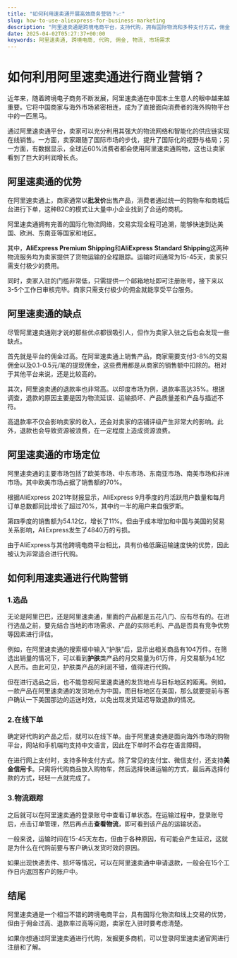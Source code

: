```yaml
---
title: "如何利用速卖通开展高效商务营销？📈"
slug: how-to-use-aliexpress-for-business-marketing
description: "阿里速卖通是跨境电商平台，支持代购，拥有国际物流和多种支付方式，佣金高、退款率高需谨慎入驻。"
date: 2025-04-02T05:27:37+00:00
keywords: 阿里速卖通, 跨境电商, 代购, 佣金, 物流, 市场需求
---
```


# 如何利用阿里速卖通进行商业营销？

近年来，随着跨境电子商务不断发展，阿里速卖通在中国本土生意人的眼中越来越重要。它将中国商家与海外市场紧密相连，成为了直接面向消费者的海外购物平台中的一匹黑马。

通过阿里速卖通平台，卖家可以充分利用其强大的物流网络和智能化的供应链实现在线销售。一方面，卖家跟随了国际市场的步伐，提升了国际化的视野与格局；另一方面，有数据显示，全球近60%消费者都会使用阿里速卖通购物，这也让卖家看到了巨大的利润增长点。

## 阿里速卖通的优势

在阿里速卖通上，商家通常以**批发价**出售产品，消费者通过统一的购物车和商城后台进行下单，这种B2C的模式让大量中小企业找到了合适的商机。

阿里速卖通拥有完善的国际化物流网络，交易实现全程可追溯，能够快速到达美国、欧洲、东南亚等国家和地区。

其中，**AliExpress Premium Shipping**和**AliExpress Standard Shipping**这两种物流服务均为卖家提供了货物运输的全程跟踪。运输时间通常为15-45天，卖家只需支付极少的费用。

同时，卖家入驻的门槛非常低，只需提供一个邮箱地址即可注册账号，接下来以3-5个工作日审核完毕。商家只需支付极少的佣金就能享受平台服务。

## 阿里速卖通的缺点

尽管阿里速卖通刚才说的那些优点都很吸引人，但作为卖家入驻之后也会发现一些缺点。

首先就是平台的佣金过高。在阿里速卖通上销售产品，商家需要支付3-8%的交易佣金以及0.1-0.5元/笔的提现佣金，这些费用都是从商家的销售额中扣除的。相对于其他平台来说，还是比较高的。

其次，阿里速卖通的退款率也非常高。以印度市场为例，退款率高达35%。根据调查，退款的原因主要是因为物流延误、运输损坏、产品质量差和产品与描述不符。

高退款率不仅会影响卖家的收入，还会对卖家的店铺评级产生非常大的影响。此外，退款也会导致资源被浪费，在一定程度上造成资源浪费。

## 阿里速卖通的市场定位

阿里速卖通的主要市场包括了欧美市场、中东市场、东南亚市场、南美市场和非洲市场。其中欧美市场占据了销售额的70%。

根据AliExpress 2021年财报显示，AliExpress 9月季度的月活跃用户数量和每月订单总数都同比增长了超过70%，其中约一半的用户来自俄罗斯。

第四季度的销售额为54.12亿，增长了11%。但由于成本增加和中国与美国的贸易关系影响，AliExpress发生了4840万的亏损。

由于AliExpress与其他跨境电商平台相比，具有价格低廉运输速度快的优势，因此被认为非常适合进行代购。

## 如何利用速卖通进行代购营销

### 1.选品

无论是阿里巴巴，还是阿里速卖通，里面的产品都是五花八门、应有尽有的。在进行选品之前，要先结合当地的市场需求、产品的实际毛利、产品是否具有竞争优势等因素进行评估。

例如，在阿里速卖通的搜索框中输入“护肤”后，显示出相关商品有104万件。在筛选出销量的情况下，可以看到**护肤**类产品的月交易量为61万件，月交易额为4.1亿人民币。由此可见，护肤类产品的利润不错，值得进行代购。

但在进行选品之后，也不能忽视阿里速卖通的发货地点与目标地区的距离。例如，一款产品在阿里速卖通的发货地点为中国，而目标地区在美国，那么就要提前与客户确认一下美国那边的运送时效，以免出现发货延迟导致退款的情况。

### 2.在线下单

确定好代购的产品之后，就可以在线下单。由于阿里速卖通是面向海外市场的购物平台，网站和手机端均支持中文语言，因此在下单时不会存在语言障碍。

在进行网上支付时，支持多种支付方式。除了常见的支付宝、微信支付，还支持**美金信用卡**。只需将代购商品放入购物车，然后选择快递运输的方式，最后再选择付款的方式，轻轻一点就完成了。

### 3.物流跟踪

之后就可以在阿里速卖通的登录账号中查看订单状态。在运输过程中，登录账号后，点击订单管理，然后再点击**查看物流**，即可看到该产品的运输状态。

一般来说，运输时间在15-45天左右，但由于各种原因，有可能会产生延迟，这就是为什么在代购前要与客户确认发货时效的原因。

如果出现快递丢件、损坏等情况，可以在阿里速卖通中申请退款，一般会在15个工作日内返回客户的账户中。

## 结尾

阿里速卖通是一个相当不错的跨境电商平台，具有国际化物流和线上交易的优势，但由于佣金过高、退款率过高等问题，卖家在入驻时要考虑清楚。

如果你想通过阿里速卖通进行代购，发掘更多商机，可以登录阿里速卖通官网进行注册和了解。